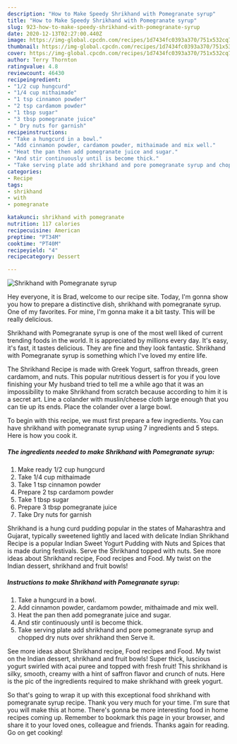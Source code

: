 ```yaml
---
description: "How to Make Speedy Shrikhand with Pomegranate syrup"
title: "How to Make Speedy Shrikhand with Pomegranate syrup"
slug: 923-how-to-make-speedy-shrikhand-with-pomegranate-syrup
date: 2020-12-13T02:27:00.440Z
image: https://img-global.cpcdn.com/recipes/1d7434fc0393a370/751x532cq70/shrikhand-with-pomegranate-syrup-recipe-main-photo.jpg
thumbnail: https://img-global.cpcdn.com/recipes/1d7434fc0393a370/751x532cq70/shrikhand-with-pomegranate-syrup-recipe-main-photo.jpg
cover: https://img-global.cpcdn.com/recipes/1d7434fc0393a370/751x532cq70/shrikhand-with-pomegranate-syrup-recipe-main-photo.jpg
author: Terry Thornton
ratingvalue: 4.8
reviewcount: 46430
recipeingredient:
- "1/2 cup hungcurd"
- "1/4 cup mithaimade"
- "1 tsp cinnamon powder"
- "2 tsp cardamom powder"
- "1 tbsp sugar"
- "3 tbsp pomegranate juice"
- " Dry nuts for garnish"
recipeinstructions:
- "Take a hungcurd in a bowl."
- "Add cinnamon powder, cardamom powder, mithaimade and mix well."
- "Heat the pan then add pomegranate juice and sugar."
- "And stir continuously until is become thick."
- "Take serving plate add shrikhand and pore pomegranate syrup and chopped dry nuts over shrikhand then Serve it."
categories:
- Recipe
tags:
- shrikhand
- with
- pomegranate

katakunci: shrikhand with pomegranate 
nutrition: 117 calories
recipecuisine: American
preptime: "PT34M"
cooktime: "PT40M"
recipeyield: "4"
recipecategory: Dessert

---
```



![Shrikhand with Pomegranate syrup](https://img-global.cpcdn.com/recipes/1d7434fc0393a370/751x532cq70/shrikhand-with-pomegranate-syrup-recipe-main-photo.jpg)

Hey everyone, it is Brad, welcome to our recipe site. Today, I'm gonna show you how to prepare a distinctive dish, shrikhand with pomegranate syrup. One of my favorites. For mine, I'm gonna make it a bit tasty. This will be really delicious.

Shrikhand with Pomegranate syrup is one of the most well liked of current trending foods in the world. It is appreciated by millions every day. It's easy, it's fast, it tastes delicious. They are fine and they look fantastic. Shrikhand with Pomegranate syrup is something which I've loved my entire life.

The Shrikhand Recipe is made with Greek Yogurt, saffron threads, green cardamom, and nuts. This popular nutritious dessert is for you if you love finishing your My husband tried to tell me a while ago that it was an impossibility to make Shrikhand from scratch because according to him it is a secret art. Line a colander with muslin/cheese cloth large enough that you can tie up its ends. Place the colander over a large bowl.


To begin with this recipe, we must first prepare a few ingredients. You can have shrikhand with pomegranate syrup using 7 ingredients and 5 steps. Here is how you cook it.

<!--inarticleads1-->

##### The ingredients needed to make Shrikhand with Pomegranate syrup:

1. Make ready 1/2 cup hungcurd
1. Take 1/4 cup mithaimade
1. Take 1 tsp cinnamon powder
1. Prepare 2 tsp cardamom powder
1. Take 1 tbsp sugar
1. Prepare 3 tbsp pomegranate juice
1. Take  Dry nuts for garnish


Shrikhand is a hung curd pudding popular in the states of Maharashtra and Gujarat, typically sweetened lightly and laced with delicate Indian Shrikhand Recipe is a popular Indian Sweet Yogurt Pudding with Nuts and Spices that is made during festivals. Serve the Shrikhand topped with nuts. See more ideas about Shrikhand recipe, Food recipes and Food. My twist on the Indian dessert, shrikhand and fruit bowls! 

<!--inarticleads2-->

##### Instructions to make Shrikhand with Pomegranate syrup:

1. Take a hungcurd in a bowl.
1. Add cinnamon powder, cardamom powder, mithaimade and mix well.
1. Heat the pan then add pomegranate juice and sugar.
1. And stir continuously until is become thick.
1. Take serving plate add shrikhand and pore pomegranate syrup and chopped dry nuts over shrikhand then Serve it.


See more ideas about Shrikhand recipe, Food recipes and Food. My twist on the Indian dessert, shrikhand and fruit bowls! Super thick, luscious yogurt swirled with acai puree and topped with fresh fruit! This shrikhand is silky, smooth, creamy with a hint of saffron flavor and crunch of nuts. Here is the pic of the ingredients required to make shrikhand with greek yogurt. 

So that's going to wrap it up with this exceptional food shrikhand with pomegranate syrup recipe. Thank you very much for your time. I'm sure that you will make this at home. There's gonna be more interesting food in home recipes coming up. Remember to bookmark this page in your browser, and share it to your loved ones, colleague and friends. Thanks again for reading. Go on get cooking!
